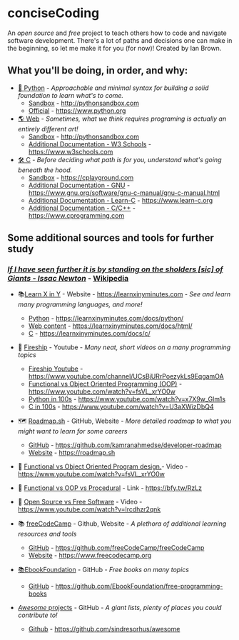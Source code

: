 # conciseCoding
An *open source* and *free* project to teach others how to code and navigate software development. There's a lot of paths and decisions one can make in the beginning, so let me make it for you (for now)! Created by Ian Brown.


## What you'll be doing, in order, and why:
- [🐍 Python](https://github.com/ibapps39/conciseCoding/tree/myFirstCProgram/conciseCodingPython) - *Approachable and minimal syntax for building a solid foundation to learn what's to come.*
  - [Sandbox](http://pythonsandbox.com) - http://pythonsandbox.com
  - [Official](https://www.python.org) - https://www.python.org
- [🌎 Web](https://github.com/ibapps39/conciseCoding/tree/myFirstCProgram/conciseCodingWeb) - *Sometimes, what we think requires programing is actually an entirely different art!*
  - [Sandbox](https://github.com/EbookFoundation/free-programming-books) - http://pythonsandbox.com
  - [Additional Documentation - W3 Schools](https://www.w3schools.com) - https://www.w3schools.com
- [🛠 C](https://github.com/ibapps39/conciseCoding/tree/myFirstCProgram/conciseCodingC) - *Before deciding what path is for you, understand what's going beneath the hood.*
  - [Sandbox](https://cplayground.com) - https://cplayground.com
  - [Additional Documentation - GNU](https://www.gnu.org/software/gnu-c-manual/gnu-c-manual.html) - https://www.gnu.org/software/gnu-c-manual/gnu-c-manual.html
  - [Additional Documentation - Learn-C](https://www.learn-c.org) - https://www.learn-c.org
  - [Additional Documentation - C/C++](https://www.cprogramming.com) - https://www.cprogramming.com

## Some additional sources and tools for further study 
### [*If I have seen further it is by standing on the sholders [sic] of Giants - Issac Newton*](https://en.wikipedia.org/wiki/Standing_on_the_shoulders_of_giants#Isaac_Newton) - [Wikipedia](https://en.wikipedia.org/wiki/Standing_on_the_shoulders_of_giants#Isaac_Newton)
- 📚[Learn X in Y](https://learnxinyminutes.com) - Website - https://learnxinyminutes.com - *See and learn many programming languages, and more!*
  - [Python](https://learnxinyminutes.com/docs/python/) - https://learnxinyminutes.com/docs/python/ 
  - [Web content](https://learnxinyminutes.com/docs/html/) - https://learnxinyminutes.com/docs/html/
  - [C](https://learnxinyminutes.com/docs/c/) - https://learnxinyminutes.com/docs/c/

- 📼 [Fireship](https://www.youtube.com/channel/UCsBjURrPoezykLs9EqgamOA) - Youtube - *Many neat, short videos on a many programming topics*
  - [Fireship Youtube](https://www.youtube.com/channel/UCsBjURrPoezykLs9EqgamOA) - https://www.youtube.com/channel/UCsBjURrPoezykLs9EqgamOA
  - [Functional vs Object Oriented Programming (OOP)](https://www.youtube.com/watch?v=fsVL_xrYO0w) - https://www.youtube.com/watch?v=fsVL_xrYO0w
  - [Python in 100s](https://www.youtube.com/watch?v=x7X9w_GIm1s) - https://www.youtube.com/watch?v=x7X9w_GIm1s
  - [C in 100s](https://www.youtube.com/watch?v=U3aXWizDbQ4) - https://www.youtube.com/watch?v=U3aXWizDbQ4

- 🗺 [Roadmap.sh](roadmap.sh) - GitHub, Website - *More detailed roadmap to what you might want to learn for some careers*
  - [GitHub](https://github.com/kamranahmedse/developer-roadmap) - https://github.com/kamranahmedse/developer-roadmap
  - [Website](https://roadmap.sh) - https://roadmap.sh

- 🤔 [Functional vs Object Oriented Program design.](https://www.youtube.com/watch?v=fsVL_xrYO0w)- Video - https://www.youtube.com/watch?v=fsVL_xrYO0w
- 🤔 [Functional vs OOP vs Procedural](https://lmgtfy.app/?q=functional+vs+oop+vs+procedural) - Link - https://bfy.tw/RzLz
- 🤔 [Open Source vs Free Software](https://www.youtube.com/watch?v=lrcdhzr2qnk) - Video - https://www.youtube.com/watch?v=lrcdhzr2qnk

- 📚 [freeCodeCamp](https://www.freecodecamp.org) - Github, Website - *A plethora of additional learning resources and tools*
  - [GitHub](https://github.com/freeCodeCamp/freeCodeCamp) - https://github.com/freeCodeCamp/freeCodeCamp
  - [Website](https://www.freecodecamp.org) - https://www.freecodecamp.org

- [📚EbookFoundation](https://github.com/EbookFoundation/free-programming-books) - GitHub - *Free books on many topics* 
  - [GitHub](https://github.com/EbookFoundation/free-programming-books) - https://github.com/EbookFoundation/free-programming-books

- [*Awesome* projects](https://github.com/sindresorhus/awesome) - GitHub - *A giant lists, plenty of places you could contribute to!*
  - [Github](https://github.com/sindresorhus/awesome) - https://github.com/sindresorhus/awesome
